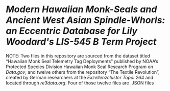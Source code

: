 # ***Modern Hawaiian Monk-Seals and Ancient West Asian Spindle-Whorls: an Eccentric Database for Lily Woodard's LIS-545 B Term Project***

NOTE: Two files in this repository are sourced from the dataset titled “Hawaiian Monk Seal Telemetry Tag Deployments" published by NOAA’s Protected Species Division Hawaiian Monk Seal Research Program on *Data.gov*, and twelve others from the repository “The Textile Revolution”, created by German researchers at the *Exzellenzcluster Topoi 264* and located through *re3data.org*. Four of those twelve files are .JSON files 

